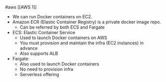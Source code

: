 
#aws  [[AWS 1]]

* We can run Docker containers on EC2.
* Amazon ECR (Elastic Container Registry) is a private docker image repo.
	* Can be referred by both ECS and Fargate
* ECS: Elastic Container Service
	* Used to launch Docker containers on AWS
	* You must provision and maintain the infra (EC2 instances) in advance
	* Also supports ALB
* Fargate:
	* Also used to launch Docker containers
	* No need to provision infra
	* Serverless offering
